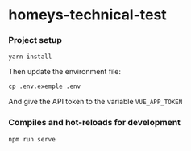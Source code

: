 # homeys-technical-test

### Project setup

```
yarn install
```

Then update the environment file:

```
cp .env.exemple .env
```

And give the API token to the variable `VUE_APP_TOKEN`

### Compiles and hot-reloads for development

```
npm run serve
```
